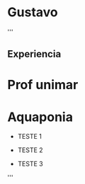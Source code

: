  #  Gustavo
 
 '''
 
## Experiencia

 # Prof unimar
 
 # Aquaponia
 
- TESTE 1 

- TESTE 2 

- TESTE 3 

'''

